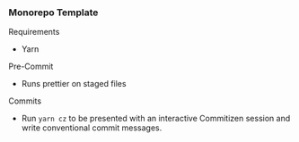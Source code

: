 ### Monorepo Template

Requirements

- Yarn

Pre-Commit

- Runs prettier on staged files

Commits

- Run `yarn cz` to be presented with an interactive Commitizen session and write conventional commit messages.
